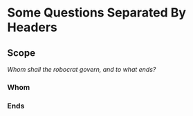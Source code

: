 # Some Questions Separated By Headers

## Scope
*Whom shall the robocrat govern, and to what ends?*

### Whom


### Ends
